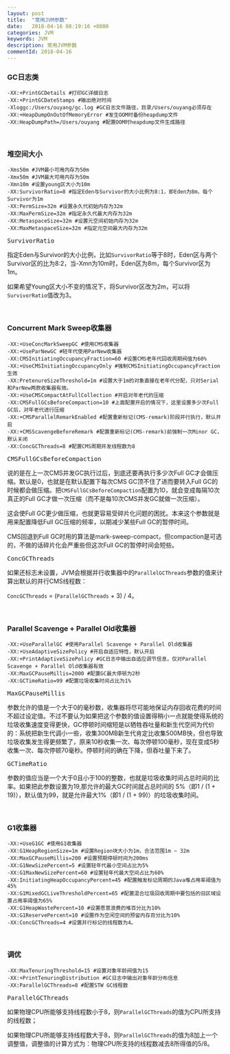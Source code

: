 ```yaml
---
layout: post
title:  "常用JVM参数"
date:   2018-04-16 08:19:16 +0800
categories: JVM
keywords: JVM
description: 常用JVM参数
commentId: 2018-04-16
---
```


### GC日志类

```properties
-XX:+PrintGCDetails #打印GC详细日志
-XX:+PrintGCDateStamps #输出绝对时间
-Xloggc:/Users/ouyang/gc.log #GC日志文件路径，目录/Users/ouyang必须存在
-XX:+HeapDumpOnOutOfMemoryError #发生OOM时备份heapdump文件
-XX:HeapDumpPath=/Users/ouyang #配置OOM时heapdump文件生成路径
```

<br/>

### 堆空间大小

```properties
-Xms50m #JVM最小可用内存为50m
-Xmx50m #JVM最大可用内存为50m
-Xmn10m #设置young区大小为10m
-XX:SurvivorRatio=8 #指定Eden与Survivor的大小比例为8:1，即Eden为8m，每个Survivor为1m
-XX:PermSize=32m #设置永久代初始内存为32m
-XX:MaxPermSize=32m #指定永久代最大内存为32m
-XX:MetaspaceSize=32m #设置元空间初始内存为32m
-XX:MaxMetaspaceSize=32m #指定元空间最大内存为32m
```

<kbd>SurvivorRatio</kbd>

指定Eden与Survivor的大小比例，比如`SurvivorRatio`等于8时，Eden区与两个Survivor区的比为8:2，当-Xmn为10m时，Eden区为8m，每个Survivor区为1m。

如果希望Young区大小不变的情况下，将Survivor区改为2m，可以将`SurvivorRatio`值改为3。

<br/>

### Concurrent Mark Sweep收集器

```properties
-XX:+UseConcMarkSweepGC #使用CMS收集器
-XX:+UseParNewGC #轻年代使用ParNew收集器
-XX:CMSInitiatingOccupancyFraction=60 #设置CMS老年代回收周期阀值为60%
-XX:+UseCMSInitiatingOccupancyOnly #强制CMSInitiatingOccupancyFraction生效
-XX:PretenureSizeThreshold=1m #设置大于1m的对象直接在老年代分配，只对Serial和ParNew两款收集器有效。
-XX:+UseCMSCompactAtFullCollection #开启对年老代的压缩
-XX:CMSFullGCsBeforeCompaction=10 #上面配置开启的情况下，这里设置多少次Full GC后，对年老代进行压缩
-XX:+CMSParallelRemarkEnabled #配置重新标记(CMS-remark)阶段并行执行，默认开启
-XX:+CMSScavengeBeforeRemark #配置重新标记(CMS-remark)前强制一次Minor GC，默认关闭
-XX:ConcGCThreads=8 #配置CMS周期并发线程数为8
```

<kbd>CMSFullGCsBeforeCompaction</kbd>

说的是在上一次CMS并发GC执行过后，到底还要再执行多少次Full GC才会做压缩。默认是0，也就是在默认配置下每次CMS GC顶不住了进而要转入Full GC的时候都会做压缩。把`CMSFullGCsBeforeCompaction`配置为10，就会变成每隔10次真正的Full GC才做一次压缩（而不是每10次CMS并发GC就做一次压缩）。

这会使Full GC更少做压缩，也就更容易受碎片化问题的困扰。本来这个参数就是用来配置降低Full GC压缩的频率，以期减少某些Full GC的暂停时间。

CMS回退到Full GC时用的算法是mark-sweep-compact，但compaction是可选的，不做的话碎片化会严重些但这次Full GC的暂停时间会短些。

<kbd>ConcGCThreads</kbd>

如果还标志未设置，JVM会根据并行收集器中的`ParallelGCThreads`参数的值来计算出默认的并行CMS线程数：

`ConcGCThreads` = (`ParallelGCThreads` + 3) / 4。

<br/>

### Parallel Scavenge + Parallel Old收集器

```properties
-XX:+UseParallelGC #使用Parallel Scavenge + Parallel Old收集器
-XX:+UseAdaptiveSizePolicy #开启自适应特性，默认开启
-XX:+PrintAdaptiveSizePolicy #GC日志中输出自适应调节信息，仅对Parallel Scavenge + Parallel Old收集器有效
-XX:MaxGCPauseMillis=2000 #配置GC最大停顿为2秒
-XX:GCTimeRatio=99 #配置垃圾收集时间占比为1%
```

<kbd>MaxGCPauseMillis</kbd>

参数允许的值是一个大于0的毫秒数，收集器将尽可能地保证内存回收花费的时间不超过设定值。不过不要认为如果把这个参数的值设置得稍小一点就能使得系统的垃圾收集速度变得更快，GC停顿时间缩短是以牺牲吞吐量和新生代空间为代价的：系统把新生代调小一些，收集300MB新生代肯定比收集500MB快，但也导致垃圾收集发生得更频繁了，原来10秒收集一次、每次停顿100毫秒，现在变成5秒收集一次、每次停顿70毫秒。停顿时间的确在下降，但吞吐量下来了。

<kbd>GCTimeRatio</kbd>

参数的值应当是一个大于0且小于100的整数，也就是垃圾收集时间占总时间的比率。如果把此参数设置为19,那允许的最大GC时间就占总时间的 5%（即1 / (1 + 19)），默认值为99，就是允许最大1%（即1 / (1 + 99)）的垃圾收集时间。

<br/>

### G1收集器

```properties
-XX:+UseG1GC #使用G1收集器
-XX:G1HeapRegionSize=1m #设置Region块大小为1m，合法范围1m ~ 32m
-XX:MaxGCPauseMillis=200 #设置预期停顿时间为200ms
-XX:G1NewSizePercent=5 #设置轻年代最小空间占比为5%
-XX:G1MaxNewSizePercent=60 #设置轻年代最大空间占比为60%
-XX:InitiatingHeapOccupancyPercent=45 #配置触发标记周期的Java堆占用率阈值为45%
-XX:G1MixedGCLiveThresholdPercent=65 #配置混合垃圾回收周期中要包括的旧区域设置占用率阈值为65%
-XX:G1HeapWastePercent=10 #设置愿意浪费的堆百分比为10%
-XX:G1ReservePercent=10 #设置作为空闲空间的预留内存百分比为10%
-XX:ConcGCThreads=4 #设置并行标记的线程数为4。
```

<br/>

### 调优

```properties
-XX:MaxTenuringThreshold=15 #设置对象年龄阀值为15
-XX:+PrintTenuringDistribution #GC日志中输出对象年龄分布信息
-XX:ParallelGCThreads=8 #配置STW GC线程数
```

<kbd>ParallelGCThreads</kbd>

如果物理CPU所能够支持线程数小于8，则`ParallelGCThreads`的值为CPU所支持的线程数；

如果物理CPU所能够支持线程数大于8，则`ParallelGCThreads`的值为8加上一个调整值，调整值的计算方式为：物理CPU所支持的线程数减去8所得值的5/8。
